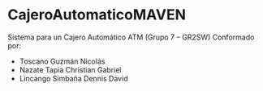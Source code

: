 # CajeroAutomaticoMAVEN
Sistema para un Cajero Automático ATM (Grupo 7 – GR2SW)
Conformado por: 
-	Toscano Guzmán Nicolás 
-	Nazate Tapia Christian Gabriel 
-	Lincango Simbaña Dennis David
